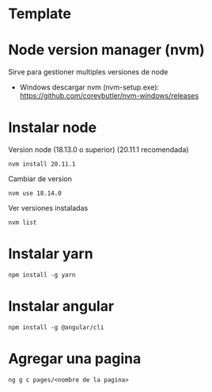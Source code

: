 # Template
# Node version manager (nvm)
Sirve para gestioner multiples versiones de node
* Windows
descargar nvm (nvm-setup.exe): https://github.com/coreybutler/nvm-windows/releases 

# Instalar node
Version node (18.13.0 o superior) (20.11.1 recomendada)

```console
nvm install 20.11.1
```
Cambiar de version

```console
nvm use 18.14.0
```

Ver versiones instaladas
```
nvm list
```

# Instalar yarn
```console
npm install -g yarn
```

# Instalar angular
```console
npm install -g @angular/cli
```
# Agregar una pagina
```console
ng g c pages/<nombre de la pagina>
```